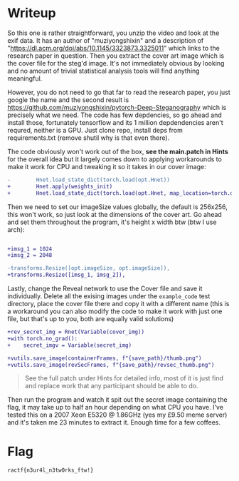 # Writeup

So this one is rather straightforward, you unzip the video and look at the exif data. It has an author of "muziyongshixin" and a description of "https://dl.acm.org/doi/abs/10.1145/3323873.3325011" which links to the research paper in question. Then you extract the cover art image which is the cover file for the steg'd image. It's not immediately obvious by looking and no amount of trivial statistical analysis tools will find anything meaningful.

However, you do not need to go that far to read the research paper, you just google the name and the second result is https://github.com/muziyongshixin/pytorch-Deep-Steganography which is precisely what we need. The code has few depdencies, so go ahead and install those, fortunately tensorflow and its 1 million depdendencies aren't requred, neither is a GPU. Just clone repo, install deps from requirements.txt (remove shutil why is that even there).

The code obviously won't work out of the box, **see the main.patch in Hints** for the overall idea but it largely comes down to applying workarounds to make it work for CPU and tweaking it so it takes in our cover image:

```diff
-        Hnet.load_state_dict(torch.load(opt.Hnet))
+        Hnet.apply(weights_init)
+        Hnet.load_state_dict(torch.load(opt.Hnet, map_location=torch.device('cpu')))
```

Then we need to set our imageSize values globally, the default is 256x256, this won't work, so just look at the dimensions of the cover art. Go ahead and set them throughout the program, it's height x width btw (btw I use arch):

```diff

+imsg_1 = 1024
+imsg_2 = 2048

-transforms.Resize([opt.imageSize, opt.imageSize]),
+transforms.Resize([imsg_1, imsg_2]),

```

Lastly, change the Reveal network to use the Cover file and save it individually. Delete all the exising images under the `example_code` test directory, place the cover file there and copy it with a different name (this is a workaround you can also modify the code to make it work with just one file, but that's up to you, both are equally valid solutions)

```diff
+rev_secret_img = Rnet(Variable(cover_img))
+with torch.no_grad():
+    secret_imgv = Variable(secret_img)

+vutils.save_image(containerFrames, f"{save_path}/thumb.png")
+vutils.save_image(revSecFrames, f"{save_path}/revsec_thumb.png")

```

> See the full patch under Hints for detailed info, most of it is just find and replace work that any participant should be able to do.

Then run the program and watch it spit out the secret image containing the flag, it may take up to half an hour depending on what CPU you have. I've tested this on a 2007 Xeon E5320 @ 1.86GHz (yes my £9.50 meme server) and it's taken me 23 minutes to extract it. Enough time for a few coffees.

# Flag

`ractf{n3ur4l_n3tw0rks_ftw!}`